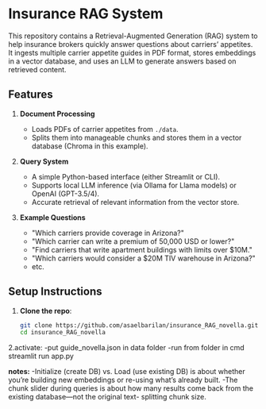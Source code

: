 # Insurance  RAG System

This repository contains a Retrieval-Augmented Generation (RAG) system to help insurance brokers quickly 
answer questions about carriers’ appetites. It ingests multiple carrier appetite guides in PDF format, 
stores embeddings in a vector database, and uses an LLM to generate answers based on retrieved content.

## Features

1. **Document Processing**
   - Loads PDFs of carrier appetites from `./data`.
   - Splits them into manageable chunks and stores them in a vector database (Chroma in this example).

2. **Query System**
   - A simple Python-based interface (either Streamlit or CLI).
   - Supports local LLM inference (via Ollama for Llama models) or OpenAI (GPT-3.5/4).
   - Accurate retrieval of relevant information from the vector store.

3. **Example Questions**
   - "Which carriers provide coverage in Arizona?"
   - "Which carrier can write a premium of 50,000 USD or lower?"
   - "Find carriers that write apartment buildings with limits over \$10M."
   - "Which carriers would consider a \$20M TIV warehouse in Arizona?"
   - etc.

## Setup Instructions

1. **Clone the repo**:

   ```bash
   git clone https://github.com/asaelbarilan/insurance_RAG_novella.git
   cd insurance_RAG_novella

2.activate:
	-put guide_novella.json in data folder
	-run from folder in cmd streamlit run app.py


**notes:**
	-Initialize (create DB) vs. Load (use existing DB) is about whether you’re building new embeddings or re-using what’s 		already built.
	-The chunk slider during queries is about how many results come back from the existing database—not the original text-	splitting chunk size.
